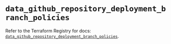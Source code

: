 # `data_github_repository_deployment_branch_policies`

Refer to the Terraform Registry for docs: [`data_github_repository_deployment_branch_policies`](https://registry.terraform.io/providers/integrations/github/6.2.2/docs/data-sources/repository_deployment_branch_policies).
